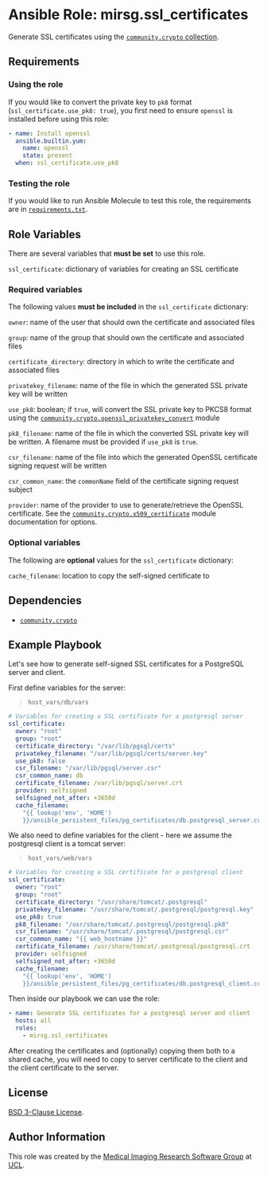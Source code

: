 # Ansible Role: mirsg.ssl_certificates

Generate SSL certificates using the
[`community.crypto` collection](https://docs.ansible.com/ansible/latest/collections/community/crypto/index.html).

## Requirements

### Using the role

If you would like to convert the private key to `pk8` format
(`ssl_certificate.use_pk8: true`), you first need to ensure `openssl` is
installed before using this role:

```yaml
- name: Install openssl
  ansible.builtin.yum:
    name: openssl
    state: present
  when: ssl_certificate.use_pk8
```

### Testing the role

If you would like to run Ansible Molecule to test this role, the requirements
are in
[`requirements.txt`](https://github.com/UCL-MIRSG/ansible-role-ssl-certificates/blob/main/requirements.txt).

## Role Variables

There are several variables that **must be set** to use this role.

`ssl_certificate`: dictionary of variables for creating an SSL certificate

### Required variables

The following values **must be included** in the `ssl_certificate` dictionary:

`owner`: name of the user that should own the certificate and associated files

`group`: name of the group that should own the certificate and associated files

`certificate_directory`: directory in which to write the certificate and
associated files

`privatekey_filename`: name of the file in which the generated SSL private key
will be written

`use_pk8`: boolean; if `true`, will convert the SSL private key to PKCS8 format
using the
[`community.crypto.openssl_privatekey_convert`](https://docs.ansible.com/ansible/devel/collections/community/crypto/openssl_privatekey_convert_module.html)
module

`pk8_filename`: name of the file in which the converted SSL private key will be
written. A filename must be provided if `use_pk8` is `true`.

`csr_filename`: name of the file into which the generated OpenSSL certificate
signing request will be written

`csr_common_name`: the `commonName` field of the certificate signing request
subject

`provider`: name of the provider to use to generate/retrieve the OpenSSL
certificate. See the
[`community.crypto.x509_certificate`](https://docs.ansible.com/ansible/latest/collections/community/crypto/x509_certificate_module.html#parameter-provider)
module documentation for options.

### Optional variables

The following are **optional** values for the `ssl_certificate` dictionary:

`cache_filename`: location to copy the self-signed certificate to

## Dependencies

- [`community.crypto`](https://docs.ansible.com/ansible/latest/collections/community/crypto/index.html)

## Example Playbook

Let's see how to generate self-signed SSL certificates for a PostgreSQL server
and client.

First define variables for the server:

> `host_vars/db/vars`

```yaml
# Variables for creating a SSL certificate for a postgresql server
ssl_certificate:
  owner: "root"
  group: "root"
  certificate_directory: "/var/lib/pgsql/certs"
  privatekey_filename: "/var/lib/pgsql/certs/server.key"
  use_pk8: false
  csr_filename: "/var/lib/pgsql/server.csr"
  csr_common_name: db
  certificate_filename: /var/lib/pgsql/server.crt
  provider: selfsigned
  selfsigned_not_after: +3650d
  cache_filename:
    "{{ lookup('env', 'HOME')
    }}/ansible_persistent_files/pg_certificates/db.postgresql_server.crt"
```

We also need to define variables for the client - here we assume the postgresql
client is a tomcat server:

> `host_vars/web/vars`

```yaml
# Variables for creating a SSL certificate for a postgresql client
ssl_certificate:
  owner: "root"
  group: "root"
  certificate_directory: "/usr/share/tomcat/.postgresql"
  privatekey_filename: "/usr/share/tomcat/.postgresql/postgresql.key"
  use_pk8: true
  pk8_filename: "/usr/share/tomcat/.postgresql/postgresql.pk8"
  csr_filename: "/usr/share/tomcat/.postgresql/postgresql.csr"
  csr_common_name: "{{ web_hostname }}"
  certificate_filename: /usr/share/tomcat/.postgresql/postgresql.crt
  provider: selfsigned
  selfsigned_not_after: +3650d
  cache_filename:
    "{{ lookup('env', 'HOME')
    }}/ansible_persistent_files/pg_certificates/db.postgresql_client.crt"
```

Then inside our playbook we can use the role:

```yaml
- name: Generate SSL certificates for a postgresql server and client
  hosts: all
  roles:
    - mirsg.ssl_certificates
```

After creating the certificates and (optionally) copying them both to a shared
cache, you will need to copy to server certificate to the client and the client
certificate to the server.

## License

[BSD 3-Clause License](https://github.com/UCL-MIRSG/ansible-role-ssl-certificates/blob/main/LICENSE).

## Author Information

This role was created by the
[Medical Imaging Research Software Group](https://www.ucl.ac.uk/advanced-research-computing/expertise/research-software-development/medical-imaging-research-software-group)
at [UCL](https://www.ucl.ac.uk/).
